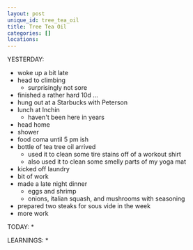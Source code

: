 ```yaml
---
layout: post
unique_id: tree_tea_oil
title: Tree Tea Oil
categories: []
locations: 
---
```


YESTERDAY:
* woke up a bit late
* head to climbing
  * surprisingly not sore
* finished a rather hard 10d ...
* hung out at a Starbucks with Peterson
* lunch at Inchin
  * haven't been here in years
* head home
* shower
* food coma until 5 pm ish
* bottle of tea tree oil arrived
  * used it to clean some tire stains off of a workout shirt
  * also used it to clean some smelly parts of my yoga mat
* kicked off laundry
* bit of work
* made a late night dinner
  * eggs and shrimp
  * onions, italian squash, and mushrooms with seasoning
* prepared two steaks for sous vide in the week
* more work

TODAY:
* 

LEARNINGS:
* 
